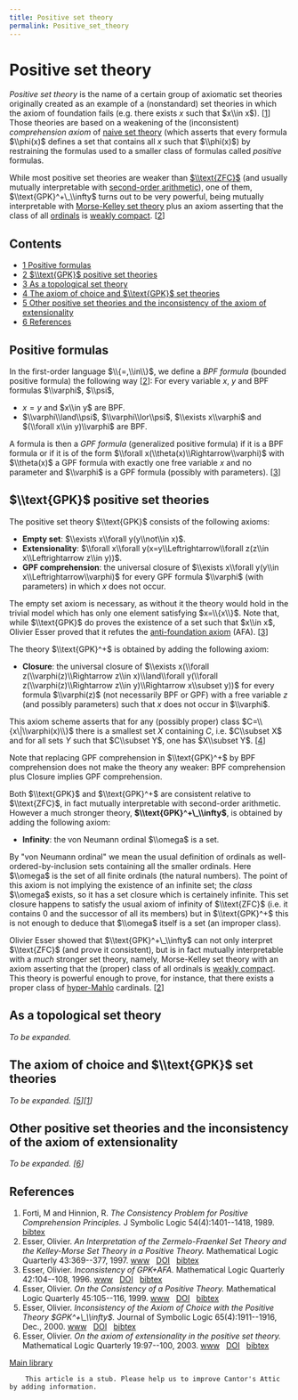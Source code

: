```yaml
---
title: Positive set theory
permalink: Positive_set_theory
---
```

# Positive set theory











*Positive set theory* is the name of a certain group of axiomatic set
theories originally created as an example of a (nonstandard) set
theories in which the axiom of foundation fails (e.g. there exists $x$
such that $x\\in x$).
\[[1](#bibkey_FortiHinnion89:ConsitencyProblemPositiveComp)\] Those
theories are based on a weakening of the (inconsistent) *comprehension
axiom* of
<a href="index.php?title=Naive_set_theory&amp;action=edit&amp;redlink=1" class="new" title="Naive set theory (page does not exist)">naive set theory</a>
(which asserts that every formula $\\phi(x)$ defines a set that contains
all $x$ such that $\\phi(x)$) by restraining the formulas used to a
smaller class of formulas called *positive* formulas.

While most positive set theories are weaker than
[$\\text{ZFC}$](ZFC "ZFC")
(and usually mutually interpretable with
<a href="http://en.wikipedia.org/wiki/second-order_arithmetic" class="extiw" title="wikipedia:second-order arithmetic">second-order arithmetic</a>),
one of them, $\\text{GPK}^+\_\\infty$ turns out to be very powerful,
being mutually interpretable with
<a href="Morse-Kelley_set_theory" class="mw-redirect" title="Morse-Kelley set theory">Morse-Kelley set theory</a>
plus an axiom asserting that the class of all
[ordinals](Ordinal "Ordinal")
is [weakly
compact](Weakly_compact "Weakly compact").
\[[2](#bibkey_Esser96:InterpretationZFCandMKinPositiveTheory)\]



## Contents


-   [<span class="tocnumber">1</span> <span class="toctext">Positive
    formulas</span>](#Positive_formulas)
-   [<span class="tocnumber">2</span> <span
    class="toctext">$\\text{GPK}$ positive set
    theories</span>](#.24.5Ctext.7BGPK.7D.24_positive_set_theories)
-   [<span class="tocnumber">3</span> <span class="toctext">As a
    topological set theory</span>](#As_a_topological_set_theory)
-   [<span class="tocnumber">4</span> <span class="toctext">The axiom of
    choice and $\\text{GPK}$ set
    theories</span>](#The_axiom_of_choice_and_.24.5Ctext.7BGPK.7D.24_set_theories)
-   [<span class="tocnumber">5</span> <span class="toctext">Other
    positive set theories and the inconsistency of the axiom of
    extensionality</span>](#Other_positive_set_theories_and_the_inconsistency_of_the_axiom_of_extensionality)
-   [<span class="tocnumber">6</span> <span
    class="toctext">References</span>](#References)


## Positive formulas

In the first-order language $\\{=,\\in\\}$, we define a *BPF formula*
(bounded positive formula) the following way
\[[2](#bibkey_Esser96:InterpretationZFCandMKinPositiveTheory)\]: For
every variable $x$, $y$ and BPF formulas $\\varphi$, $\\psi$,

-   $x=y$ and $x\\in y$ are BPF.
-   $\\varphi\\land\\psi$, $\\varphi\\lor\\psi$, $\\exists x\\varphi$
    and $(\\forall x\\in y)\\varphi$ are BPF.

A formula is then a *GPF formula* (generalized positive formula) if it
is a BPF formula or if it is of the form $\\forall
x(\\theta(x)\\Rightarrow\\varphi)$ with $\\theta(x)$ a GPF formula with
exactly one free variable $x$ and no parameter and $\\varphi$ is a GPF
formula (possibly with parameters). \[[3](#bibkey_Esser96:GPKAFA)\]

## $\\text{GPK}$ positive set theories

The positive set theory $\\text{GPK}$ consists of the following axioms:

-   **Empty set**: $\\exists x\\forall y(y\\not\\in x)$.
-   **Extensionality**: $\\forall x\\forall
    y(x=y\\Leftrightarrow\\forall z(z\\in x\\Leftrightarrow z\\in y))$.
-   **GPF comprehension**: the universal closure of $\\exists x\\forall
    y(y\\in x\\Leftrightarrow\\varphi)$ for every GPF formula $\\varphi$
    (with parameters) in which $x$ does not occur.

The empty set axiom is necessary, as without it the theory would hold in
the trivial model which has only one element satisfying $x=\\{x\\}$.
Note that, while $\\text{GPK}$ do proves the existence of a set such
that $x\\in x$, Olivier Esser proved that it refutes the
<a href="http://en.wikipedia.org/wiki/anti-foundation_axiom" class="extiw" title="wikipedia:anti-foundation axiom">anti-foundation axiom</a>
(AFA). \[[3](#bibkey_Esser96:GPKAFA)\]

The theory $\\text{GPK}^+$ is obtained by adding the following axiom:

-   **Closure**: the universal closure of $\\exists x(\\forall
    z(\\varphi(z)\\Rightarrow z\\in x)\\land\\forall y(\\forall
    z(\\varphi(z)\\Rightarrow z\\in y)\\Rightarrow x\\subset y))$ for
    every formula $\\varphi(z)$ (not necessarily BPF or GPF) with a free
    variable $z$ (and possibly parameters) such that $x$ does not occur
    in $\\varphi$.

This axiom scheme asserts that for any (possibly proper) class
$C=\\{x\|\\varphi(x)\\}$ there is a smallest set $X$ containing $C$,
i.e. $C\\subset X$ and for all sets $Y$ such that $C\\subset Y$, one has
$X\\subset Y$. \[[4](#bibkey_Esser99:ConsistencyPositiveTheory)\]

Note that replacing GPF comprehension in $\\text{GPK}^+$ by BPF
comprehension does not make the theory any weaker: BPF comprehension
plus Closure implies GPF comprehension.

Both $\\text{GPK}$ and $\\text{GPK}^+$ are consistent relative to
$\\text{ZFC}$, in fact mutually interpretable with second-order
arithmetic. However a much stronger theory,
**$\\text{GPK}^+\_\\infty$**, is obtained by adding the following axiom:

-   **Infinity**: the von Neumann ordinal $\\omega$ is a set.

By "von Neumann ordinal" we mean the usual definition of ordinals as
well-ordered-by-inclusion sets containing all the smaller ordinals. Here
$\\omega$ is the set of all finite ordinals (the natural numbers). The
point of this axiom is not implying the existence of an infinite set;
the *class* $\\omega$ exists, so it has a set closure which is
certainely infinite. This set closure happens to satisfy the usual axiom
of infinity of $\\text{ZFC}$ (i.e. it contains 0 and the successor of
all its members) but in $\\text{GPK}^+$ this is not enough to deduce
that $\\omega$ itself is a set (an improper class).

Olivier Esser showed that $\\text{GPK}^+\_\\infty$ can not only
interpret $\\text{ZFC}$ (and prove it consistent), but is in fact
mutually interpretable with a *much* stronger set theory, namely,
Morse-Kelley set theory with an axiom asserting that the (proper) class
of all ordinals is [weakly
compact](Weakly_compact "Weakly compact").
This theory is powerful enough to prove, for instance, that there exists
a proper class of
[hyper-Mahlo](Mahlo "Mahlo")
cardinals.
\[[2](#bibkey_Esser96:InterpretationZFCandMKinPositiveTheory)\]

## As a topological set theory

*To be expanded.*

## The axiom of choice and $\\text{GPK}$ set theories

*To be expanded.
\[[5](#bibkey_Esser2000:InconsistencyACwithGPK)\]\[[1](#bibkey_FortiHinnion89:ConsitencyProblemPositiveComp)\]*

## Other positive set theories and the inconsistency of the axiom of extensionality

*To be expanded.
\[[6](#bibkey_Esser99:ExtensionalityInPositiveTheory)\]*

## References

1.  <span
    id="bibkey_FortiHinnion89:ConsitencyProblemPositiveComp">Forti, M
    and Hinnion, R. *The Consistency Problem for Positive Comprehension
    Principles.* J Symbolic Logic 54(4):1401--1418, 1989.
    <a href="javascript:bibpopup(&#39;@article%7BFortiHinnion89:ConsitencyProblemPositiveComp,%20%20%20AUTHOR%20=%20%7BForti,%20M%20and%20Hinnion,%20R.%7D,%3Cbr%3E%20%20%20%20TITLE%20=%20%7BThe%20Consistency%20Problem%20for%20Positive%20Comprehension%20Principles%7D,%3Cbr%3E%20%20JOURNAL%20=%20%7BJ.%20Symbolic%20Logic%7D,%3Cbr%3E%20FJOURNAL%20=%20%7BJournal%20of%20Symbolic%20Logic%7D,%3Cbr%3E%20%20%20VOLUME%20=%20%7B54%7D,%3Cbr%3E%20%20%20%20%20YEAR%20=%20%7B1989%7D,%3Cbr%3E%20%20%20NUMBER%20=%20%7B4%7D,%3Cbr%3E%20%20%20%20PAGES%20=%20%7B1401--1418%7D%7D&#39;)" class="bibtex">bibtex</a></span>
2.  <span
    id="bibkey_Esser96:InterpretationZFCandMKinPositiveTheory">Esser,
    Olivier. *An Interpretation of the Zermelo-Fraenkel Set Theory and
    the Kelley-Morse Set Theory in a Positive Theory.* Mathematical
    Logic Quarterly 43:369--377, 1997.
    <a href="http://onlinelibrary.wiley.com/doi/10.1002/malq.19970430309/abstract" class="extiw">www</a>   <a href="http://web.archive.org/web/20191005075342/http://dx.doi.org/10.1002/malq.19970430309" class="extiw">DOI</a>   <a href="javascript:bibpopup(&#39;@article%7BEsser96:InterpretationZFCandMKinPositiveTheory,%20%20author%20=%20%20%20%20%20%20%20%7BEsser,%20Olivier%7D,%3Cbr%3E%20%20title%20=%20%20%20%20%20%20%20%20%7BAn%20Interpretation%20of%20the%20Zermelo-Fraenkel%20Set%20Theory%20and%20the%20Kelley-Morse%20Set%20Theory%20in%20a%20Positive%20Theory%7D,%3Cbr%3E%20%20year%20=%20%20%20%20%20%20%20%20%20%7B1997%7D,%3Cbr%3E%20%20journal%20=%20%20%20%20%20%20%7BMathematical%20Logic%20Quarterly%7D,%3Cbr%3E%20%20doi%20=%20%20%20%20%20%20%20%20%20%20%7B10.1002/malq.19970430309%7D,%3Cbr%3E%20%20volume%20=%20%20%20%20%20%20%20%7B43%7D,%3Cbr%3E%20%20pages%20=%20%20%20%20%20%20%20%20%7B369--377%7D,%3Cbr%3E%20%20url%20=%20%20%20%20%20%20%20%20%20%20%7Bhttp://onlinelibrary.wiley.com/doi/10.1002/malq.19970430309/abstract%7D%7D&#39;)" class="bibtex">bibtex</a></span>
3.  <span id="bibkey_Esser96:GPKAFA">Esser, Olivier. *Inconsistency of
    GPK+AFA.* Mathematical Logic Quarterly 42:104--108, 1996.
    <a href="http://onlinelibrary.wiley.com/doi/10.1002/malq.19960420109/abstract" class="extiw">www</a>   <a href="http://web.archive.org/web/20191005075342/http://dx.doi.org/10.1002/malq.19960420109" class="extiw">DOI</a>   <a href="javascript:bibpopup(&#39;@article%7BEsser96:GPKAFA,%20%20author%20=%20%20%20%20%20%20%20%7BEsser,%20Olivier%7D,%3Cbr%3E%20%20title%20=%20%20%20%20%20%20%20%20%7BInconsistency%20of%20GPK+AFA%7D,%3Cbr%3E%20%20year%20=%20%20%20%20%20%20%20%20%20%7B1996%7D,%3Cbr%3E%20%20journal%20=%20%20%20%20%20%20%7BMathematical%20Logic%20Quarterly%7D,%3Cbr%3E%20%20doi%20=%20%20%20%20%20%20%20%20%20%20%7B10.1002/malq.19960420109%7D,%3Cbr%3E%20%20volume%20=%20%20%20%20%20%20%20%7B42%7D,%3Cbr%3E%20%20pages%20=%20%20%20%20%20%20%20%20%7B104--108%7D,%3Cbr%3E%20%20url%20=%20%20%20%20%20%20%20%20%20%20%7Bhttp://onlinelibrary.wiley.com/doi/10.1002/malq.19960420109/abstract%7D%7D&#39;)" class="bibtex">bibtex</a></span>
4.  <span id="bibkey_Esser99:ConsistencyPositiveTheory">Esser, Olivier.
    *On the Consistency of a Positive Theory.* Mathematical Logic
    Quarterly 45:105--116, 1999.
    <a href="http://onlinelibrary.wiley.com/doi/10.1002/malq.19990450110/abstract" class="extiw">www</a>   <a href="http://web.archive.org/web/20191005075342/http://dx.doi.org/10.1002/malq.19990450110" class="extiw">DOI</a>   <a href="javascript:bibpopup(&#39;@article%7BEsser96:ConsistencyPositiveTheory,%20%20author%20=%20%20%20%20%20%20%20%7BEsser,%20Olivier%7D,%3Cbr%3E%20%20title%20=%20%20%20%20%20%20%20%20%7BOn%20the%20Consistency%20of%20a%20Positive%20Theory%7D,%3Cbr%3E%20%20year%20=%20%20%20%20%20%20%20%20%20%7B1999%7D,%3Cbr%3E%20%20journal%20=%20%20%20%20%20%20%7BMathematical%20Logic%20Quarterly%7D,%3Cbr%3E%20%20doi%20=%20%20%20%20%20%20%20%20%20%20%7B10.1002/malq.19990450110%7D,%3Cbr%3E%20%20volume%20=%20%20%20%20%20%20%20%7B45%7D,%3Cbr%3E%20%20pages%20=%20%20%20%20%20%20%20%20%7B105--116%7D,%3Cbr%3E%20%20url%20=%20%20%20%20%20%20%20%20%20%20%7Bhttp://onlinelibrary.wiley.com/doi/10.1002/malq.19990450110/abstract%7D%7D&#39;)" class="bibtex">bibtex</a></span>
5.  <span id="bibkey_Esser2000:InconsistencyACwithGPK">Esser, Olivier.
    *Inconsistency of the Axiom of Choice with the Positive Theory
    $GPK^+\_\\infty$.* Journal of Symbolic Logic 65(4):1911--1916,
    Dec., 2000.
    <a href="http://www.jstor.org/stable/2695086" class="extiw">www</a>   <a href="http://web.archive.org/web/20191005075342/http://dx.doi.org/10.2307/2695086" class="extiw">DOI</a>   <a href="javascript:bibpopup(&#39;@article%7BEsser2000:InconsistencyACwithGPK,%20%20author%20=%20%20%20%20%20%20%20%7BEsser,%20Olivier%7D,%3Cbr%3E%20%20title%20=%20%20%20%20%20%20%20%20%7BInconsistency%20of%20the%20Axiom%20of%20Choice%20with%20the%20Positive%20Theory%20$GPK%5E+_\infty$%7D,%3Cbr%3E%20%20year%20=%20%20%20%20%20%20%20%20%20%7B2000%7D,%3Cbr%3E%20%20month%20=%20%20%20%20%20%20%20%20%7BDec.%7D%20%20journal%20=%20%20%20%20%20%20%7BJournal%20of%20Symbolic%20Logic%7D,%3Cbr%3E%20%20volume%20=%20%20%20%20%20%20%20%7B65%7D,%3Cbr%3E%20%20number%20=%20%20%20%20%20%20%20%7B4%7D,%3Cbr%3E%20%20pages%20=%20%20%20%20%20%20%20%20%7B1911--1916%7D,%3Cbr%3E%20%20doi%20=%20%20%20%20%20%20%20%20%20%20%7B10.2307/2695086%7D,%3Cbr%3E%20%20url%20=%20%20%20%20%20%20%20%20%20%20%7Bhttp://www.jstor.org/stable/2695086%7D%7D&#39;)" class="bibtex">bibtex</a></span>
6.  <span id="bibkey_Esser99:ExtensionalityInPositiveTheory">Esser,
    Olivier. *On the axiom of extensionality in the positive set
    theory.* Mathematical Logic Quarterly 19:97--100, 2003.
    <a href="http://onlinelibrary.wiley.com/doi/10.1002/malq.200310009/abstract" class="extiw">www</a>   <a href="http://web.archive.org/web/20191005075342/http://dx.doi.org/10.1002/malq.200310009" class="extiw">DOI</a>   <a href="javascript:bibpopup(&#39;@article%7BEsser96:ExtensionalityInPositiveTheory,%20%20author%20=%20%20%20%20%20%20%20%7BEsser,%20Olivier%7D,%3Cbr%3E%20%20title%20=%20%20%20%20%20%20%20%20%7BOn%20the%20axiom%20of%20extensionality%20in%20the%20positive%20set%20theory%7D,%3Cbr%3E%20%20year%20=%20%20%20%20%20%20%20%20%20%7B2003%7D,%3Cbr%3E%20%20journal%20=%20%20%20%20%20%20%7BMathematical%20Logic%20Quarterly%7D,%3Cbr%3E%20%20doi%20=%20%20%20%20%20%20%20%20%20%20%7B10.1002/malq.200310009%7D,%3Cbr%3E%20%20volume%20=%20%20%20%20%20%20%20%7B19%7D,%3Cbr%3E%20%20pages%20=%20%20%20%20%20%20%20%20%7B97--100%7D,%3Cbr%3E%20%20url%20=%20%20%20%20%20%20%20%20%20%20%7Bhttp://onlinelibrary.wiley.com/doi/10.1002/malq.200310009/abstract%7D%7D&#39;)" class="bibtex">bibtex</a></span>

[Main
library](Library "Library")

  

        This article is a stub. Please help us to improve Cantor's Attic by adding information.


